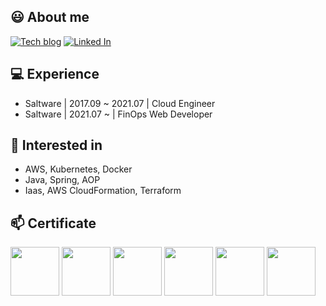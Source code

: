 ## 😃 About me
[![Tech blog](https://img.shields.io/badge/Tech%20blog-181717?style=flat&logo=GitHub&logoColor=white)](https://creboring.github.io/)
[![Linked In](https://img.shields.io/badge/-Linked%20In-blue?style=flat-square&logo=LinkedIn&logoColor=white)](https://www.linkedin.com/in/l22d0hun/)


## 💻 Experience
- Saltware | 2017.09 ~ 2021.07 | Cloud Engineer
- Saltware | 2021.07 ~ | FinOps Web Developer

## 🌱 Interested in
- AWS, Kubernetes, Docker
- Java, Spring, AOP
- Iaas, AWS CloudFormation, Terraform

## 📫 Certificate

<div>

<img src="https://user-images.githubusercontent.com/18481959/222625775-ead7db4f-af9b-4133-9c67-1c4386001f15.png" width="78" height="78">
<img src="https://user-images.githubusercontent.com/18481959/222625898-8f3e72d9-aef3-4d65-8567-e3fedb104fce.png" width="78" height="78">
<img src="https://user-images.githubusercontent.com/18481959/222625970-3169cdc3-8af8-46fd-a79a-cd73931d01e1.png" width="78" height="78">
<img src="https://user-images.githubusercontent.com/18481959/222625507-c864f018-5255-4465-8116-e352e232e057.png" width="78" height="78">
<img src="https://user-images.githubusercontent.com/18481959/222626053-57aaad20-878d-4dcc-afe9-04b8ba521b17.png" width="78" height="78">
<img src="https://user-images.githubusercontent.com/18481959/222626123-c35d580a-8620-4118-ae9a-28b0a00a7fb7.png" width="78" height="78">

 </div>
  
<!--
**creBoring/creBoring** is a ✨ _special_ ✨ repository because its `README.md` (this file) appears on your GitHub profile.

Here are some ideas to get you started:

- 🔭 I’m currently working on ...
- 🌱 I’m currently learning ...
- 👯 I’m looking to collaborate on ...
- 🤔 I’m looking for help with ...
- 💬 Ask me about ...
- 📫 How to reach me: ...
- 😄 Pronouns: ...
- ⚡ Fun fact: ...
-->
